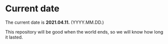 # Current date

The current date is **2021.04.11.** (YYYY.MM.DD.)

This repository will be good when the world ends, so we will know how long it lasted.